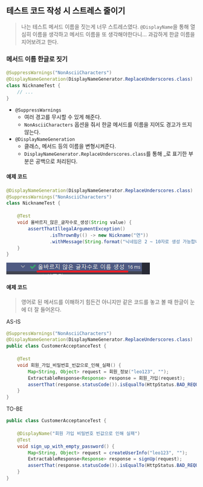 ## 테스트 코드 작성 시 스트레스 줄이기

> 나는 테스트 메서드 이름을 짓는게 너무 스트레스였다.
> `@DisplayName`을 통해 열심히 이름을 생각하고 메서드 이름을 또 생각해야한다니...
> 과감하게 한글 이름을 지어보려고 한다.

### 메서드 이름 한글로 짓기

```java
@SuppressWarnings("NonAsciiCharacters")
@DisplayNameGeneration(DisplayNameGenerator.ReplaceUnderscores.class)
class NicknameTest {
    // ...
}
```

- `@SuppressWarnings`
    - 여러 경고를 무시할 수 있게 해준다.
    - `NonAsciiCharacters` 옵션을 줘서 한글 메서드를 이름을 지어도 경고가 뜨지 않는다.
- `@DisplayNameGeneration`
    - 클래스, 메서드 등의 이름을 변형시켜준다.
    - `DisplayNameGenerator.ReplaceUnderscores.class`를 통해 _로 표기한 부분은 공백으로 처리된다.

#### 예제 코드

```java
@DisplayNameGeneration(DisplayNameGenerator.ReplaceUnderscores.class)
@SuppressWarnings("NonAsciiCharacters")
class NicknameTest {

    @Test
    void 올바르지_않은_글자수로_생성(String value) {
        assertThatIllegalArgumentException()
                .isThrownBy(() -> new Nickname("연"))
                .withMessage(String.format("닉네임은 2 ~ 10자로 생성 가능합니다. 입력값: %s", value));
    }
}
```

![](../images/test_result.png)

#### 예제 코드

> 영어로 된 메서드를 이해하기 힘든건 아니지만 같은 코드를 놓고 볼 때 한글이 눈에 더 잘 들어온다.

AS-IS

```java
@SuppressWarnings("NonAsciiCharacters")
@DisplayNameGeneration(DisplayNameGenerator.ReplaceUnderscores.class)
public class CustomerAcceptanceTest {

    @Test
    void 회원_가입_비밀번호_빈값으로_인해_실패() {
        Map<String, Object> request = 회원_정보("leo123", "");
        ExtractableResponse<Response> response = 회원_가입(request);
        assertThat(response.statusCode()).isEqualTo(HttpStatus.BAD_REQUEST.value());
    }
}
```

TO-BE

```java
public class CustomerAcceptanceTest {

    @DisplayName("회원 가입 비밀번호 빈값으로 인해 실패")
    @Test
    void sign_up_with_empty_password() {
        Map<String, Object> request = createUserInfo("leo123", "");
        ExtractableResponse<Response> response = signUp(request);
        assertThat(response.statusCode()).isEqualTo(HttpStatus.BAD_REQUEST.value());
    }
}
```